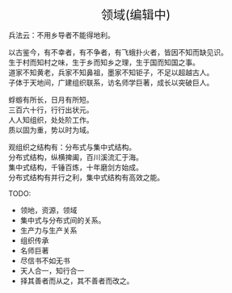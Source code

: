 <center><font size=5>领域(编辑中)</font></center>

兵法云：不用乡导者不能得地利。<br/>

以古鉴今，有不幸者，有不争者，有飞蛾扑火者，皆因不知而缺见识。<br/>
生于村而知村之味，生于乡而知乡之理，生于国而知国之事。<br/>
道家不知黄老，兵家不知鼻祖，墨家不知钜子，不足以超越古人。<br/>
子体于天地间，广建组织联系，访名师学巨著，成长以突破巨人。<br/>

蜉蝣有所长，日月有所短。<br/>
三百六十行，行行出状元。<br/>
人人知组织，处处阶工作。<br/>
质以固为重，势以时为域。<br/>

观组织之结构有：分布式与集中式结构。<br/>
分布式结构，纵横捭阖，百川溪流汇于海。<br/>
集中式结构，千锤百炼，十年磨剑方始成。<br/>
分布式结构有并行之利，集中式结构有高效之能。<br/>




TODO: 
* 领地，资源，领域
* 集中式与分布式间的关系。
* 生产力与生产关系
* 组织传承
* 名师巨著
* 尽信书不如无书
* 天人合一，知行合一
* 择其善者而从之，其不善者而改之。


